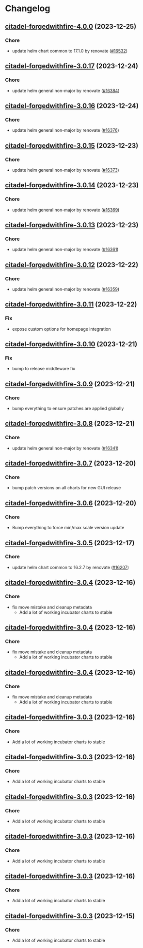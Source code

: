 # Changelog



## [citadel-forgedwithfire-4.0.0](https://github.com/truecharts/charts/compare/citadel-forgedwithfire-3.0.17...citadel-forgedwithfire-4.0.0) (2023-12-25)

### Chore

- update helm chart common to 17.1.0 by renovate ([#16532](https://github.com/truecharts/charts/issues/16532))
  
  


## [citadel-forgedwithfire-3.0.17](https://github.com/truecharts/charts/compare/citadel-forgedwithfire-3.0.16...citadel-forgedwithfire-3.0.17) (2023-12-24)

### Chore

- update helm general non-major by renovate ([#16384](https://github.com/truecharts/charts/issues/16384))
  
  


## [citadel-forgedwithfire-3.0.16](https://github.com/truecharts/charts/compare/citadel-forgedwithfire-3.0.15...citadel-forgedwithfire-3.0.16) (2023-12-24)

### Chore

- update helm general non-major by renovate ([#16376](https://github.com/truecharts/charts/issues/16376))
  
  


## [citadel-forgedwithfire-3.0.15](https://github.com/truecharts/charts/compare/citadel-forgedwithfire-3.0.14...citadel-forgedwithfire-3.0.15) (2023-12-23)

### Chore

- update helm general non-major by renovate ([#16373](https://github.com/truecharts/charts/issues/16373))
  
  


## [citadel-forgedwithfire-3.0.14](https://github.com/truecharts/charts/compare/citadel-forgedwithfire-3.0.13...citadel-forgedwithfire-3.0.14) (2023-12-23)

### Chore

- update helm general non-major by renovate ([#16369](https://github.com/truecharts/charts/issues/16369))
  
  


## [citadel-forgedwithfire-3.0.13](https://github.com/truecharts/charts/compare/citadel-forgedwithfire-3.0.12...citadel-forgedwithfire-3.0.13) (2023-12-23)

### Chore

- update helm general non-major by renovate ([#16361](https://github.com/truecharts/charts/issues/16361))
  
  


## [citadel-forgedwithfire-3.0.12](https://github.com/truecharts/charts/compare/citadel-forgedwithfire-3.0.11...citadel-forgedwithfire-3.0.12) (2023-12-22)

### Chore

- update helm general non-major by renovate ([#16359](https://github.com/truecharts/charts/issues/16359))
  
  


## [citadel-forgedwithfire-3.0.11](https://github.com/truecharts/charts/compare/citadel-forgedwithfire-3.0.10...citadel-forgedwithfire-3.0.11) (2023-12-22)

### Fix

- expose custom options for homepage integration
  
  


## [citadel-forgedwithfire-3.0.10](https://github.com/truecharts/charts/compare/citadel-forgedwithfire-3.0.9...citadel-forgedwithfire-3.0.10) (2023-12-21)

### Fix

- bump to release middleware fix
  
  


## [citadel-forgedwithfire-3.0.9](https://github.com/truecharts/charts/compare/citadel-forgedwithfire-3.0.8...citadel-forgedwithfire-3.0.9) (2023-12-21)

### Chore

- bump everything to ensure patches are applied globally
  
  


## [citadel-forgedwithfire-3.0.8](https://github.com/truecharts/charts/compare/citadel-forgedwithfire-3.0.7...citadel-forgedwithfire-3.0.8) (2023-12-21)

### Chore

- update helm general non-major by renovate ([#16341](https://github.com/truecharts/charts/issues/16341))
  
  


## [citadel-forgedwithfire-3.0.7](https://github.com/truecharts/charts/compare/citadel-forgedwithfire-3.0.6...citadel-forgedwithfire-3.0.7) (2023-12-20)

### Chore

- bump patch versions on all charts for new GUI release
  
  


## [citadel-forgedwithfire-3.0.6](https://github.com/truecharts/charts/compare/citadel-forgedwithfire-3.0.5...citadel-forgedwithfire-3.0.6) (2023-12-20)

### Chore

- Bump everything to force min/max scale version update
  
  


## [citadel-forgedwithfire-3.0.5](https://github.com/truecharts/charts/compare/citadel-forgedwithfire-3.0.4...citadel-forgedwithfire-3.0.5) (2023-12-17)

### Chore

- update helm chart common to 16.2.7 by renovate ([#16207](https://github.com/truecharts/charts/issues/16207))
  
  


## [citadel-forgedwithfire-3.0.4](https://github.com/truecharts/charts/compare/citadel-forgedwithfire-2.0.12...citadel-forgedwithfire-3.0.4) (2023-12-16)

### Chore

- fix move mistake and cleanup metadata
  - Add a lot of working incubator charts to stable
  
  


## [citadel-forgedwithfire-3.0.4](https://github.com/truecharts/charts/compare/citadel-forgedwithfire-2.0.12...citadel-forgedwithfire-3.0.4) (2023-12-16)

### Chore

- fix move mistake and cleanup metadata
  - Add a lot of working incubator charts to stable
  
  


## [citadel-forgedwithfire-3.0.4](https://github.com/truecharts/charts/compare/citadel-forgedwithfire-2.0.12...citadel-forgedwithfire-3.0.4) (2023-12-16)

### Chore

- fix move mistake and cleanup metadata
  - Add a lot of working incubator charts to stable
  
  


## [citadel-forgedwithfire-3.0.3](https://github.com/truecharts/charts/compare/citadel-forgedwithfire-2.0.12...citadel-forgedwithfire-3.0.3) (2023-12-16)

### Chore

- Add a lot of working incubator charts to stable
  
  


## [citadel-forgedwithfire-3.0.3](https://github.com/truecharts/charts/compare/citadel-forgedwithfire-2.0.12...citadel-forgedwithfire-3.0.3) (2023-12-16)

### Chore

- Add a lot of working incubator charts to stable
  
  


## [citadel-forgedwithfire-3.0.3](https://github.com/truecharts/charts/compare/citadel-forgedwithfire-2.0.12...citadel-forgedwithfire-3.0.3) (2023-12-16)

### Chore

- Add a lot of working incubator charts to stable
  
  


## [citadel-forgedwithfire-3.0.3](https://github.com/truecharts/charts/compare/citadel-forgedwithfire-2.0.12...citadel-forgedwithfire-3.0.3) (2023-12-16)

### Chore

- Add a lot of working incubator charts to stable
  
  


## [citadel-forgedwithfire-3.0.3](https://github.com/truecharts/charts/compare/citadel-forgedwithfire-2.0.12...citadel-forgedwithfire-3.0.3) (2023-12-16)

### Chore

- Add a lot of working incubator charts to stable
  
  


## [citadel-forgedwithfire-3.0.3](https://github.com/truecharts/charts/compare/citadel-forgedwithfire-2.0.12...citadel-forgedwithfire-3.0.3) (2023-12-15)

### Chore

- Add a lot of working incubator charts to stable
  
  